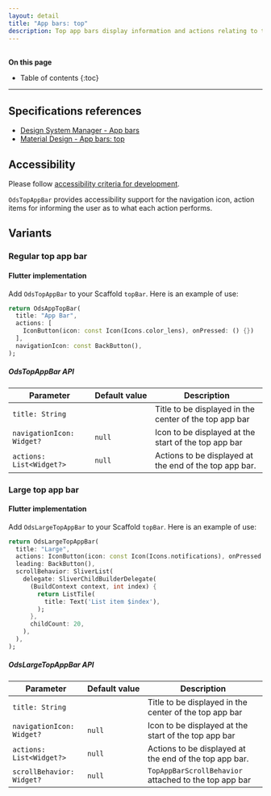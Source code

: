 ```yaml
---
layout: detail
title: "App bars: top"
description: Top app bars display information and actions relating to the current screen.
---
```


<br>**On this page**

* Table of contents
{:toc}

---

## Specifications references

- [Design System Manager - App bars](https://system.design.orange.com/0c1af118d/p/16218a-app-bars-top/b/618e7d)
- [Material Design - App bars: top](https://material.io/components/app-bars-top/)

## Accessibility

Please follow [accessibility criteria for development](https://m3.material.io/components/top-app-bar/accessibility).

`OdsTopAppBar` provides accessibility support for the navigation icon,
action items for informing the user as to what each action performs.

## Variants

### Regular top app bar

#### Flutter implementation

Add `OdsTopAppBar` to your Scaffold `topBar`.
Here is an example of use:

```dart
return OdsAppTopBar(
  title: "App Bar",
  actions: [
    IconButton(icon: const Icon(Icons.color_lens), onPressed: () {})
  ],
  navigationIcon: const BackButton(),
);
```

##### OdsTopAppBar API

Parameter | Default&nbsp;value | Description
-- | -- | --
`title: String` | | Title to be displayed in the center of the top app bar
`navigationIcon: Widget?` | `null` | Icon to be displayed at the start of the top app bar
`actions: List<Widget?>` | `null` | Actions to be displayed at the end of the top app bar.

### Large top app bar

#### Flutter implementation


Add `OdsLargeTopAppBar` to your Scaffold `topBar`.
Here is an example of use:

```dart
return OdsLargeTopAppBar(
  title: "Large",
  actions: IconButton(icon: const Icon(Icons.notifications), onPressed: () {}),
  leading: BackButton(),
  scrollBehavior: SliverList(
    delegate: SliverChildBuilderDelegate(
      (BuildContext context, int index) {
        return ListTile(
          title: Text('List item $index'),
        );
      },
      childCount: 20,
    ),
  ),
);
```

##### OdsLargeTopAppBar API

Parameter | Default&nbsp;value | Description
-- | -- | --
`title: String` | | Title to be displayed in the center of the top app bar
`navigationIcon: Widget?` | `null` | Icon to be displayed at the start of the top app bar
`actions: List<Widget?>` | `null` | Actions to be displayed at the end of the top app bar.
`scrollBehavior: Widget?` | `null` | `TopAppBarScrollBehavior` attached to the top app bar
